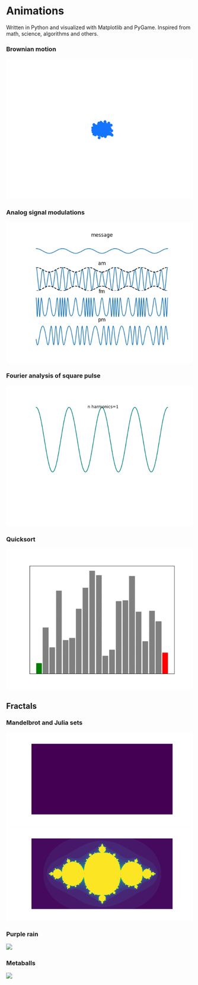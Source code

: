 # Animations

Written in Python and visualized with Matplotlib and PyGame.
Inspired from math, science, algorithms and others.

### Brownian motion
![](brownian_motion/brownian_motion.gif)

### Analog signal modulations
![](modulations/modulations.gif)

### Fourier analysis of square pulse
![](fourier/pulse.gif)

### Quicksort
![](quicksort/quicksort.gif)

## Fractals
### Mandelbrot and Julia sets
![](fractals/mandelbrot_set.gif)
![](fractals/julia_set.gif)

### Purple rain
![](purplerain/purplerain.gif)

### Metaballs
![](metaballs/metaballs.gif)
